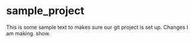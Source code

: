 # sample_project

This is some sample text to makes sure our git project is set up.
Changes I am making. show.
